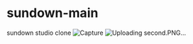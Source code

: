 # sundown-main
sundown studio clone 
![Capture](https://github.com/user-attachments/assets/06e43f89-d08c-47bd-af29-3cfa27387f7b)
![Uploading second.PNG…]()
